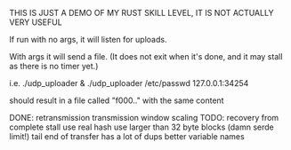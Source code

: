 THIS IS JUST A DEMO OF MY RUST SKILL LEVEL, IT IS NOT ACTUALLY VERY USEFUL

If run with no args, it will listen for uploads.

With args it will send a file.  (It does not exit when it's done, and it may stall as there is no timer yet.)

i.e.
./udp_uploader &
./udp_uploader /etc/passwd 127.0.0.1:34254

should result in a file called "f000.." with the same content

DONE:
	retransmission
	transmission window scaling
TODO:
	recovery from complete stall
	use real hash
	use larger than 32 byte blocks (damn serde limit!)
	tail end of transfer has a lot of dups
	better variable names
